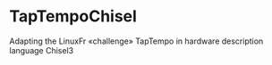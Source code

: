 # TapTempoChisel
Adapting the LinuxFr «challenge» TapTempo in hardware description language Chisel3
